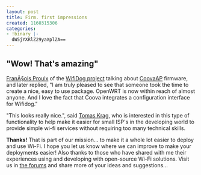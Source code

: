 ```yaml
---
layout: post
title: Firm. first impressions
created: 1160315306
categories:
- !binary |-
  dW5jYXRlZ29yaXplZA==
---
```

<h2>"Wow! That's amazing"</h2>
<a href="http://listes.ilesansfil.org/pipermail/wifidog/2006-October/003394.html">FranÃ§ois Proulx</a> of the <a href="http://dev.wifidog.org/">WifiDog project</a> talking about <a href="/CoovaAP">CoovaAP</a> firmware, and later replied, "I am truly pleased to see that someone took the time to create a nice, easy to use package. OpenWRT is now within reach of almost anyone. And I love the fact that Coova integrates a configuration interface for Wifidog."

"This looks really nice.", said <a href="http://wire.less.dk/">Tomas Krag</a>, who is interested in this type of functionality to help make it easier for small ISP's in the developing world to provide simple wi-fi services without requiring too many technical skills.

<strong> Thanks!</strong> That is part of our mission... to make it a whole lot easier to deploy and use Wi-Fi. I hope you let us know where we can improve to make your deployments easier! Also thanks to those who have shared with me their experiences using and developing with open-source Wi-Fi solutions. Visit us in <a href="/forum/">the forums</a> and share more of your ideas and suggestions...
